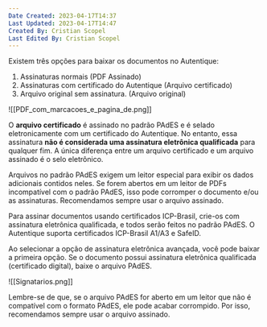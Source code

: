 ```yaml
---
Date Created: 2023-04-17T14:37
Last Updated: 2023-04-17T14:47
Created By: Cristian Scopel
Last Edited By: Cristian Scopel
---
```

  

Existem três opções para baixar os documentos no Autentique:

1. Assinaturas normais (PDF Assinado)
2. Assinaturas com certificado do Autentique (Arquivo certificado)
3. Arquivo original sem assinatura. (Arquivo original)

  

![[PDF_com_marcacoes_e_pagina_de.png]]

  

O **arquivo certificado** é assinado no padrão PAdES e é selado eletronicamente com um certificado do Autentique. No entanto, essa assinatura **não é considerada uma assinatura eletrônica qualificada** para qualquer fim. A única diferença entre um arquivo certificado e um arquivo assinado é o selo eletrônico.

Arquivos no padrão PAdES exigem um leitor especial para exibir os dados adicionais contidos neles. Se forem abertos em um leitor de PDFs incompatível com o padrão PAdES, isso pode corromper o documento e/ou as assinaturas. Recomendamos sempre usar o arquivo assinado.

Para assinar documentos usando certificados ICP-Brasil, crie-os com assinatura eletrônica qualificada, e todos serão feitos no padrão PAdES. O Autentique suporta certificados ICP-Brasil A1/A3 e SafeID.

Ao selecionar a opção de assinatura eletrônica avançada, você pode baixar a primeira opção. Se o documento possui assinatura eletrônica qualificada (certificado digital), baixe o arquivo PAdES.

![[Signatarios.png]]

Lembre-se de que, se o arquivo PAdES for aberto em um leitor que não é compatível com o formato PAdES, ele pode acabar corrompido. Por isso, recomendamos sempre usar o arquivo assinado.